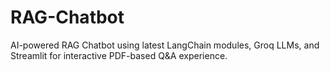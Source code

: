 # RAG-Chatbot
AI-powered RAG Chatbot using latest LangChain modules, Groq LLMs, and Streamlit for interactive PDF-based Q&amp;A experience.
